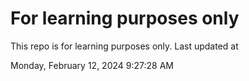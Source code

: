 # For learning purposes only
This repo is for learning purposes only.
Last updated at

Monday, February 12, 2024 9:27:28 AM

